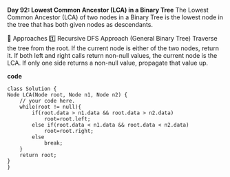 **Day 92: Lowest Common Ancestor (LCA) in a Binary Tree**
The Lowest Common Ancestor (LCA) of two nodes in a Binary Tree is the lowest node in the tree that has both given nodes as descendants.

🔹 Approaches
1️⃣ Recursive DFS Approach (General Binary Tree)
Traverse the tree from the root.
If the current node is either of the two nodes, return it.
If both left and right calls return non-null values, the current node is the LCA.
If only one side returns a non-null value, propagate that value up.


**code**

    class Solution {
    Node LCA(Node root, Node n1, Node n2) {
        // your code here.
        while(root != null){
            if(root.data > n1.data && root.data > n2.data)
                root=root.left;
            else if(root.data < n1.data && root.data < n2.data)
                root=root.right;
            else
                break;
        }
        return root;
    }
    }
